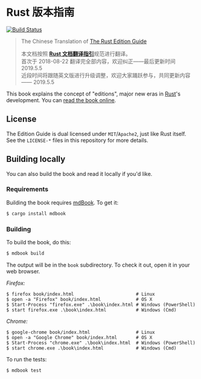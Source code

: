 # Rust 版本指南

[![Build Status](https://travis-ci.org/rust-lang-cn/edition-guide-cn.svg?branch=master)](https://travis-ci.org/rust-lang-cn/edition-guide-cn)

> The Chinese Translation of [The Rust Edition Guide](https://github.com/rust-lang-nursery/edition-guide)
>
> 本文档按照 [**Rust 文档翻译指引**](https://rustwiki.org/zh-CN/rust-wiki/translate/rust-translation-guide.html)规范进行翻译。  
> 首次于 2018-08-22 翻译完全部内容，欢迎纠正——最后更新时间 2019.5.5  
> 近段时间将跟随英文版进行升级调整，欢迎大家踊跃参与，共同更新内容 —— 2019.5.5  

This book explains the concept of "editions", major new eras in [Rust]'s
development. You can [read the book
online](https://rust-lang-nursery.github.io/edition-guide/).

[Rust]: https://www.rust-lang.org/

## License

The Edition Guide is dual licensed under `MIT`/`Apache2`, just like Rust itself.
See the `LICENSE-*` files in this repository for more details.

## Building locally

You can also build the book and read it locally if you'd like.

### Requirements

Building the book requires [mdBook]. To get it:

[mdBook]: https://github.com/azerupi/mdBook

```bash
$ cargo install mdbook
```

### Building

To build the book, do this:

```bash
$ mdbook build
```

The output will be in the `book` subdirectory. To check it out, open it in
your web browser.

_Firefox:_

```shell
$ firefox book/index.html                       # Linux
$ open -a "Firefox" book/index.html             # OS X
$ Start-Process "firefox.exe" .\book\index.html # Windows (PowerShell)
$ start firefox.exe .\book\index.html           # Windows (Cmd)
```

_Chrome:_

```shell
$ google-chrome book/index.html                 # Linux
$ open -a "Google Chrome" book/index.html       # OS X
$ Start-Process "chrome.exe" .\book\index.html  # Windows (PowerShell)
$ start chrome.exe .\book\index.html            # Windows (Cmd)
```

To run the tests:

```bash
$ mdbook test
```
